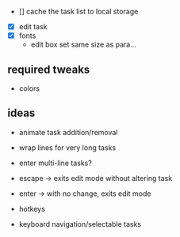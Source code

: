 - [] cache the task list to local storage

- [x] edit task
- [x] fonts
    - edit box set same size as para...


## required tweaks

- colors



## ideas

- animate task addition/removal
- wrap lines for very long tasks
- enter multi-line tasks?

- escape -> exits edit mode without altering task
- enter -> with no change, exits edit mode

- hotkeys
- keyboard navigation/selectable tasks